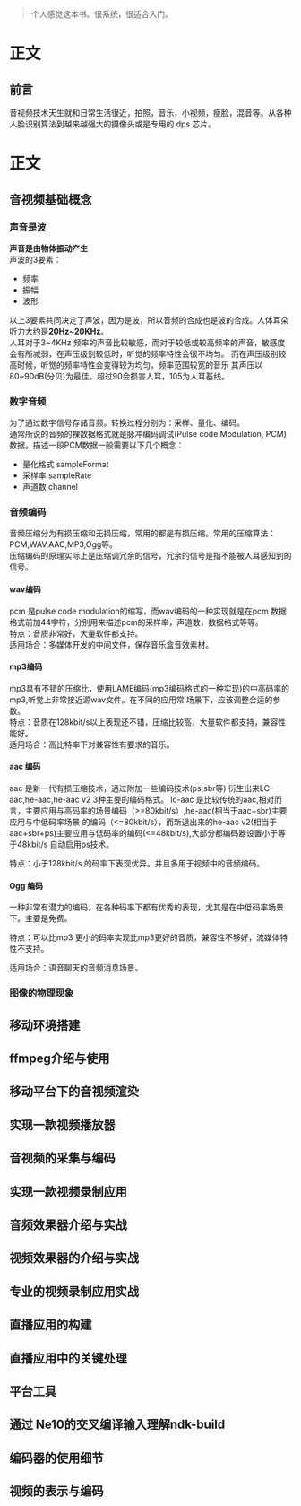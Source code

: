 > 个人感觉这本书。很系统，很适合入门。
# 正文 
## 前言
音视频技术天生就和日常生活很近，拍照，音乐，小视频，瘦脸，混音等。从各种人脸识别算法到越来越强大的摄像头或是专用的
dps 芯片。
# 正文
## 音视频基础概念
### 声音是波
**声音是由物体振动产生** <br>
声波的3要素：
* 频率
* 振幅
* 波形

以上3要素共同决定了声波，因为是波，所以音频的合成也是波的合成。人体耳朵听力大约是**20Hz~20KHz**。<br>
人耳对于3~4KHz 频率的声音比较敏感，而对于较低或较高频率的声音，敏感度会有所减弱，在声压级别较低时，听觉的频率特性会很不均匀。
而在声压级别较高时候，听觉的频率特性会变得较为均匀，频率范围较宽的音乐 其声压以80~90dB(分贝)为最佳。超过90会损害人耳，105为人耳基线。
### 数字音频
为了通过数字信号存储音频。转换过程分别为：采样、量化、编码。<br>
通常所说的音频的裸数据格式就是脉冲编码调试(Pulse code Modulation, PCM)数据。描述一段PCM数据一般需要以下几个概念：
* 量化格式 sampleFormat
* 采样率 sampleRate
* 声道数 channel
### 音频编码
音频压缩分为有损压缩和无损压缩，常用的都是有损压缩。常用的压缩算法：PCM,WAV,AAC,MP3,Ogg等。<br>
压缩编码的原理实际上是压缩调冗余的信号，冗余的信号是指不能被人耳感知到的信号。
#### wav编码
pcm 是pulse code modulation的缩写，而wav编码的一种实现就是在pcm 数据格式前加44字符，分别用来描述pcm的采样率，声道数，数据格式等等。<br>
特点：音质非常好，大量软件都支持。<br>
适用场合：多媒体开发的中间文件，保存音乐盒音效素材。
#### mp3编码
mp3具有不错的压缩比，使用LAME编码(mp3编码格式的一种实现)的中高码率的mp3,听觉上非常接近源wav文件。在不同的应用常
场景下，应该调整合适的参数。<br>
特点：音质在128kbit/s以上表现还不错，压缩比较高，大量软件都支持，兼容性能好。<br>
适用场合：高比特率下对兼容性有要求的音乐。
#### aac 编码
aac 是新一代有损压缩技术，通过附加一些编码技术(ps,sbr等) 衍生出来LC-aac,he-aac,he-aac v2 3种主要的编码格式。
lc-aac 是比较传统的aac,相对而言，主要应用与高码率的场景编码（>=80kbit/s）,he-aac(相当于aac+sbr)主要应用与中低码率场景
的编码（<=80kbit/s），而新退出来的he-aac v2(相当于aac+sbr+ps)主要应用与低码率的编码(<=48kbit/s),大部分都编码器设置小于等于48kbit/s 自动启用ps技术。<br>

特点：小于128kbit/s 的码率下表现优异。并且多用于视频中的音频编码。

#### Ogg 编码

一种非常有潜力的编码，在各种码率下都有优秀的表现，尤其是在中低码率场景下。主要是免费。

特点：可以比mp3 更小的码率实现比mp3更好的音质，兼容性不够好，流媒体特性不支持。

适用场合：语音聊天的音频消息场景。

### 图像的物理现象



## 移动环境搭建
## ffmpeg介绍与使用
## 移动平台下的音视频渲染
## 实现一款视频播放器
## 音视频的采集与编码
## 实现一款视频录制应用
## 音频效果器介绍与实战
## 视频效果器的介绍与实战
## 专业的视频录制应用实战
## 直播应用的构建
## 直播应用中的关键处理
## 平台工具
## 通过 Ne10的交叉编译输入理解ndk-build
## 编码器的使用细节
## 视频的表示与编码
